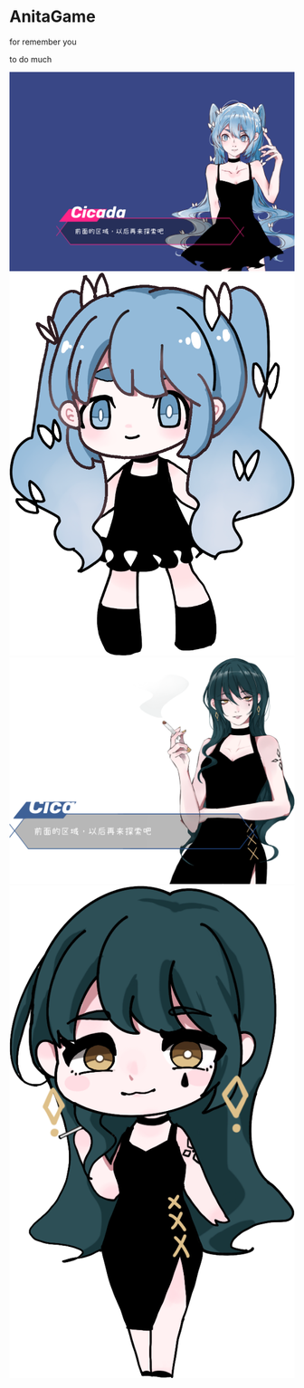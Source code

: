 # AnitaGame
for remember you

to do much


![avatar](./RedaMeImage/1.png)
![avatar](./RedaMeImage/2.png)
![avatar](./RedaMeImage/3.png)
![avatar](./RedaMeImage/4.png)